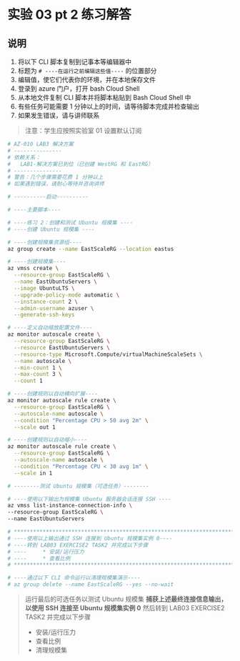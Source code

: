 ﻿# 实验 03 pt 2 练习解答

## 说明

1. 将以下 CLI 脚本复制到记事本等编辑器中
1. 标题为 `# ----在运行之前编辑这些值----` 的位置部分
1. 编辑值，使它们代表你的环境，并在本地保存文件
1. 登录到 azure 门户，打开 bash Cloud Shell
1. 从本地文件复制 CLI 脚本并将脚本粘贴到 Bash Cloud Shell 中
1. 有些任务可能需要 1 分钟以上的时间，请等待脚本完成并检查输出
1. 如果发生错误，请与讲师联系

> 注意：学生应按照实验室 01 设置默认订阅

```sh
# AZ-010 LAB3 解决方案
# ---------------
# 依赖关系：
#   LAB1-解决方案已到位（已创建 WestRG 和 EastRG）
# ---------------
# 警告：几个步骤需要花费 1 分钟以上
# 如果遇到错误，请耐心等待并咨询讲师

# ----------启动----------

# ----主要脚本----

# ----练习 2：创建和测试 Ubuntu 规模集 ----
# ----创建 Ubuntu 规模集 ----

# ----创建规模集资源组----
az group create --name EastScaleRG --location eastus

# ----创建规模集----
az vmss create \
  --resource-group EastScaleRG \
  --name EastUbuntuServers \
  --image UbuntuLTS \
  --upgrade-policy-mode automatic \
  --instance-count 2 \
  --admin-username azuser \
  --generate-ssh-keys

# ----定义自动缩放配置文件----
az monitor autoscale create \
  --resource-group EastScaleRG \
  --resource EastUbuntuServers \
  --resource-type Microsoft.Compute/virtualMachineScaleSets \
  --name autoscale \
  --min-count 1 \
  --max-count 3 \
  --count 1

# ----创建规则以自动横向扩展----
az monitor autoscale rule create \
  --resource-group EastScaleRG \
  --autoscale-name autoscale \
  --condition "Percentage CPU > 50 avg 2m" \
  --scale out 1

# ----创建规则以自动缩小----
az monitor autoscale rule create \
  --resource-group EastScaleRG \
  --autoscale-name autoscale \
  --condition "Percentage CPU < 30 avg 1m" \
  --scale in 1

# --------测试 Ubuntu 规模集（可选任务）--------

# ----使用以下输出为规模集 Ubuntu 服务器会话连接 SSH ----
az vmss list-instance-connection-info \
--resource-group EastScaleRG \
--name EastUbuntuServers

# *********************************************************************************
# ----使用以上输出通过 SSH 连接到 Ubuntu 规模集实例 0----
# ----转到 LAB03 EXERCISE2 TASK2 并完成以下步骤
# ----     * 安装/运行压力
# ----     * 查看比例
# *********************************************************************************

# ----通过以下 CLI 命令运行以清理规模集演示----
# az group delete --name EastScaleRG --yes --no-wait
```

> 运行最后的可选任务以测试 Ubuntu 规模集
> **捕获上述最终连接信息输出，以使用 SSH 连接至 Ubuntu 规模集实例 0**
> 然后转到 LAB03 EXERCISE2 TASK2 并完成以下步骤
>
> * 安装/运行压力
> * 查看比例
> * 清理规模集
>
